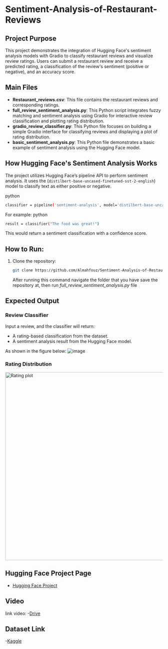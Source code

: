 # Sentiment-Analysis-of-Restaurant-Reviews



## Project Purpose
This project demonstrates the integration of Hugging Face's sentiment analysis models with Gradio to classify restaurant reviews and visualize review ratings. Users can submit a restaurant review and receive a predicted rating, a classification of the review's sentiment (positive or negative), and an accuracy score.

## Main Files
- **Restaurant_reviews.csv**: This file contains the restaurant reviews and corresponding ratings.
- **full_review_sentiment_analysis.py**: This Python script integrates fuzzy matching and sentiment analysis using Gradio for interactive review classification and plotting rating distribution.
- **gradio_review_classifier.py**: This Python file focuses on building a simple Gradio interface for classifying reviews and displaying a plot of rating distribution.
- **basic_sentiment_analysis.py**: This Python file demonstrates a basic example of sentiment analysis using the Hugging Face model.

## How Hugging Face's Sentiment Analysis Works
The project utilizes Hugging Face’s pipeline API to perform sentiment analysis. It uses the (`distilbert-base-uncased-finetuned-sst-2-english`) model to classify text as either positive or negative.

python
```bash
classifier = pipeline('sentiment-analysis', model='distilbert-base-uncased-finetuned-sst-2-english')
```

For example:
python
```bash
result = classifier("The food was great!")
```

This would return a sentiment classification with a confidence score.

## How to Run:
1. Clone the repository:
   ```bash
   git clone https://github.com/Almahfouz/Sentiment-Analysis-of-Restaurant-Reviews
   ```
   After running this command navigate the folder that you have save the repository at, then run *full_review_sentiment_analysis.py* file

## Expected Output

### Review Classifier
Input a review, and the classifier will return:
- A rating-based classification from the dataset.
- A sentiment analysis result from the Hugging Face model.
  
As shown in the figure below:
![image](https://github.com/user-attachments/assets/44eee318-99a2-4a6f-8406-3d2d7a2d0e95)


### Rating Distribution
<img src= "https://github.com/user-attachments/assets/14aaf0ac-2ec3-438a-9a98-1bd9d5ab9960" alt="Rating plot" width="600"/>

## Hugging Face Project Page

- [Hugging Face Project](https://huggingface.co/spaces/Almahfouz/Sentiment-Analysis-of-Restaurant-Reviews-Using-Hugging-Face-and-Gradio)

## Video 
link video: -[Drive](https://drive.google.com/file/d/1-YvZywKkpaPLN-N_9t55i86-GrWdBSrO/view?usp=sharing)

## Dataset Link
-[Kaggle](https://www.kaggle.com/datasets/joebeachcapital/restaurant-reviews)
